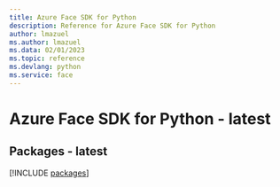 ```yaml
---
title: Azure Face SDK for Python
description: Reference for Azure Face SDK for Python
author: lmazuel
ms.author: lmazuel
ms.data: 02/01/2023
ms.topic: reference
ms.devlang: python
ms.service: face
---
```

# Azure Face SDK for Python - latest
## Packages - latest
[!INCLUDE [packages](face-index.md)]